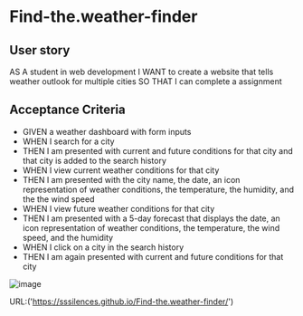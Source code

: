 # Find-the.weather-finder
## User story
AS A student in web development
 I WANT to create a website that tells weather outlook for multiple cities
SO THAT I can complete a assignment
## Acceptance Criteria
* GIVEN a weather dashboard with form inputs
* WHEN I search for a city
* THEN I am presented with current and future conditions for that city and that city is added to the search history
* WHEN I view current weather conditions for that city
* THEN I am presented with the city name, the date, an icon representation of weather conditions, the temperature, the humidity, and the the wind speed
* WHEN I view future weather conditions for that city
* THEN I am presented with a 5-day forecast that displays the date, an icon representation of weather conditions, the temperature, the wind speed, and the humidity
* WHEN I click on a city in the search history
* THEN I am again presented with current and future conditions for that city


![image](https://user-images.githubusercontent.com/110136650/236742610-5eebd146-15bd-4376-b152-c65a2e7636da.png)

URL:('https://sssilences.github.io/Find-the.weather-finder/')
